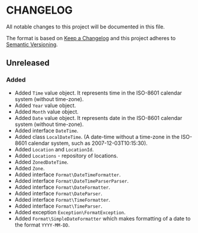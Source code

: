 # CHANGELOG
All notable changes to this project will be documented in this file.

The format is based on [Keep a Changelog](http://keepachangelog.com/) 
and this project adheres to [Semantic Versioning](http://semver.org/).


## Unreleased
### Added
- Added `Time` value object. It represents time in the ISO-8601 calendar
  system (without time-zone).
- Added `Year` value object.
- Added `Month` value object.
- Added `Date` value object. It represents date in the ISO-8601 calendar
  system (without time-zone).
- Added interface `DateTime`.
- Added class `LocalDateTime`. (A date-time without a time-zone in the
  ISO-8601 calendar system, such as 2007-12-03T10:15:30).
- Added `Location` and `LocationId`.
- Added `Locations` - repository of locations.
- Added `ZonedDateTime`.
- Added `Zone`.
- Added interface `Format\DateTimeFormatter`.
- Added interface `Format\DateTimeParserParser`.
- Added interface `Format\DateFormatter`.
- Added interface `Format\DateParser`.
- Added interface `Format\TimeFormatter`.
- Added interface `Format\TimeParser`.
- Added exception `Exception\FormatException`.
- Added `Format\SimpleDateFormatter` which makes formatting of a date to the format `YYYY-MM-DD`.
